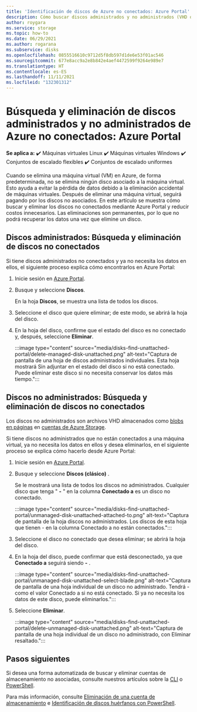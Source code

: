 ```yaml
---
title: 'Identificación de discos de Azure no conectados: Azure Portal'
description: Cómo buscar discos administrados y no administrados (VHD o blobs en páginas) de Azure no conectados mediante la CLI de Azure.
author: roygara
ms.service: storage
ms.topic: how-to
ms.date: 06/29/2021
ms.author: rogarana
ms.subservice: disks
ms.openlocfilehash: 0855516610c9712d5f8db597d1de6e53f01ac546
ms.sourcegitcommit: 677e8acc9a2e8b842e4aef4472599f9264e989e7
ms.translationtype: HT
ms.contentlocale: es-ES
ms.lasthandoff: 11/11/2021
ms.locfileid: "132301312"
---
```

# <a name="find-and-delete-unattached-azure-managed-and-unmanaged-disks---azure-portal"></a>Búsqueda y eliminación de discos administrados y no administrados de Azure no conectados: Azure Portal

**Se aplica a:** :heavy_check_mark: Máquinas virtuales Linux :heavy_check_mark: Máquinas virtuales Windows :heavy_check_mark: Conjuntos de escalado flexibles :heavy_check_mark: Conjuntos de escalado uniformes

Cuando se elimina una máquina virtual (VM) en Azure, de forma predeterminada, no se elimina ningún disco asociado a la máquina virtual. Esto ayuda a evitar la pérdida de datos debido a la eliminación accidental de máquinas virtuales. Después de eliminar una máquina virtual, seguirá pagando por los discos no asociados. En este artículo se muestra cómo buscar y eliminar los discos no conectados mediante Azure Portal y reducir costos innecesarios. Las eliminaciones son permanentes, por lo que no podrá recuperar los datos una vez que elimine un disco.

## <a name="managed-disks-find-and-delete-unattached-disks"></a>Discos administrados: Búsqueda y eliminación de discos no conectados

Si tiene discos administrados no conectados y ya no necesita los datos en ellos, el siguiente proceso explica cómo encontrarlos en Azure Portal:

1. Inicie sesión en [Azure Portal](https://portal.azure.com/).
1. Busque y seleccione **Discos**.

    En la hoja **Discos**, se muestra una lista de todos los discos.

1. Seleccione el disco que quiere eliminar; de este modo, se abrirá la hoja del disco.
1. En la hoja del disco, confirme que el estado del disco es no conectado y, después, seleccione **Eliminar**.

    :::image type="content" source="media/disks-find-unattached-portal/delete-managed-disk-unattached.png" alt-text="Captura de pantalla de una hoja de discos administrados individuales. Esta hoja mostrará Sin adjuntar en el estado del disco si no está conectado. Puede eliminar este disco si no necesita conservar los datos más tiempo.":::

## <a name="unmanaged-disks-find-and-delete-unattached-disks"></a>Discos no administrados: Búsqueda y eliminación de discos no conectados

Los discos no administrados son archivos VHD almacenados como [blobs en páginas](/rest/api/storageservices/understanding-block-blobs--append-blobs--and-page-blobs#about-page-blobs) en [cuentas de Azure Storage](../storage/common/storage-account-overview.md).

Si tiene discos no administrados que no están conectados a una máquina virtual, ya no necesita los datos en ellos y desea eliminarlos, en el siguiente proceso se explica cómo hacerlo desde Azure Portal:

1. Inicie sesión en [Azure Portal](https://portal.azure.com/).
1. Busque y seleccione **Discos (clásico)** .

    Se le mostrará una lista de todos los discos no administrados. Cualquier disco que tenga " **-** " en la columna **Conectado a** es un disco no conectado.

    :::image type="content" source="media/disks-find-unattached-portal/unmanaged-disk-unattached-attached-to.png" alt-text="Captura de pantalla de la hoja discos no administrados. Los discos de esta hoja que tienen - en la columna Conectado a no están conectados.":::

1. Seleccione el disco no conectado que desea eliminar; se abrirá la hoja del disco.

1. En la hoja del disco, puede confirmar que está desconectado, ya que **Conectado a** seguirá siendo **-** .

    :::image type="content" source="media/disks-find-unattached-portal/unmanaged-disk-unattached-select-blade.png" alt-text="Captura de pantalla de una hoja individual de un disco no administrado. Tendrá - como el valor Conectado a si no está conectado. Si ya no necesita los datos de este disco, puede eliminarlos.":::

1. Seleccione **Eliminar**.

    :::image type="content" source="media/disks-find-unattached-portal/delete-unmanaged-disk-unattached.png" alt-text="Captura de pantalla de una hoja individual de un disco no administrado, con Eliminar resaltado.":::

## <a name="next-steps"></a>Pasos siguientes

Si desea una forma automatizada de buscar y eliminar cuentas de almacenamiento no asociadas, consulte nuestros artículos sobre la [CLI](linux/find-unattached-disks.md) o [PowerShell](windows/find-unattached-disks.md).

Para más información, consulte [Eliminación de una cuenta de almacenamiento](../storage/common/storage-account-create.md#delete-a-storage-account) e [Identificación de discos huérfanos con PowerShell](/archive/blogs/ukplatforms/azure-cost-optimisation-series-identify-orphaned-disks-using-powershell).
